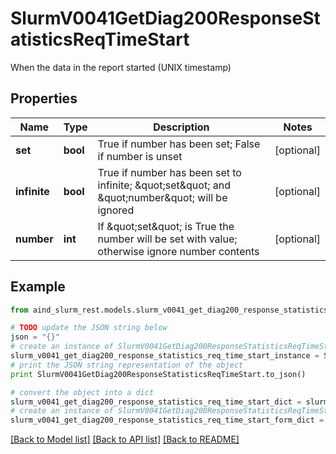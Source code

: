 # SlurmV0041GetDiag200ResponseStatisticsReqTimeStart

When the data in the report started (UNIX timestamp)

## Properties

Name | Type | Description | Notes
------------ | ------------- | ------------- | -------------
**set** | **bool** | True if number has been set; False if number is unset | [optional] 
**infinite** | **bool** | True if number has been set to infinite; \&quot;set\&quot; and \&quot;number\&quot; will be ignored | [optional] 
**number** | **int** | If \&quot;set\&quot; is True the number will be set with value; otherwise ignore number contents | [optional] 

## Example

```python
from aind_slurm_rest.models.slurm_v0041_get_diag200_response_statistics_req_time_start import SlurmV0041GetDiag200ResponseStatisticsReqTimeStart

# TODO update the JSON string below
json = "{}"
# create an instance of SlurmV0041GetDiag200ResponseStatisticsReqTimeStart from a JSON string
slurm_v0041_get_diag200_response_statistics_req_time_start_instance = SlurmV0041GetDiag200ResponseStatisticsReqTimeStart.from_json(json)
# print the JSON string representation of the object
print SlurmV0041GetDiag200ResponseStatisticsReqTimeStart.to_json()

# convert the object into a dict
slurm_v0041_get_diag200_response_statistics_req_time_start_dict = slurm_v0041_get_diag200_response_statistics_req_time_start_instance.to_dict()
# create an instance of SlurmV0041GetDiag200ResponseStatisticsReqTimeStart from a dict
slurm_v0041_get_diag200_response_statistics_req_time_start_form_dict = slurm_v0041_get_diag200_response_statistics_req_time_start.from_dict(slurm_v0041_get_diag200_response_statistics_req_time_start_dict)
```
[[Back to Model list]](../README.md#documentation-for-models) [[Back to API list]](../README.md#documentation-for-api-endpoints) [[Back to README]](../README.md)


